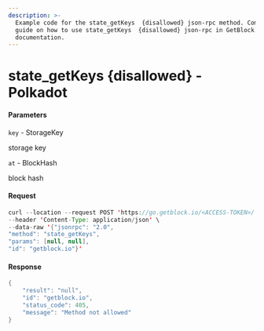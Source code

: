 ```yaml
---
description: >-
  Example code for the state_getKeys  {disallowed} json-rpc method. Сomplete
  guide on how to use state_getKeys  {disallowed} json-rpc in GetBlock.io Web3
  documentation.
---
```


# state\_getKeys {disallowed} - Polkadot

#### Parameters

`key` - StorageKey

storage key

`at` - BlockHash

block hash

#### Request

```java
curl --location --request POST 'https://go.getblock.io/<ACCESS-TOKEN>/' \
--header 'Content-Type: application/json' \
--data-raw '{"jsonrpc": "2.0",
"method": "state_getKeys",
"params": [null, null],
"id": "getblock.io"}'
```

#### Response

```java
{
    "result": "null",
    "id": "getblock.io",
    "status_code": 405,
    "message": "Method not allowed"
}
```
